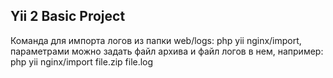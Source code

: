 <h2>Yii 2 Basic Project</h2>
<p>
    Команда для импорта логов из папки web/logs: php yii nginx/import,<br>
    параметрами можно задать файл архива и файл логов в нем, например:<br>
    php yii nginx/import file.zip file.log
</p>
